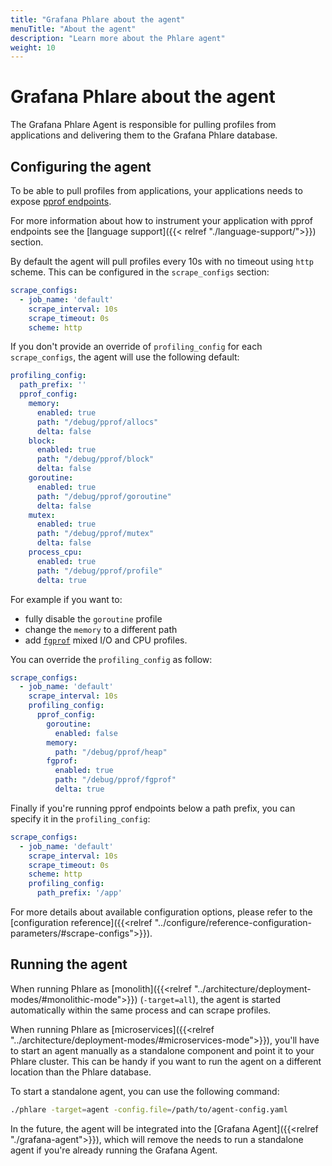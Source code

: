 ```yaml
---
title: "Grafana Phlare about the agent"
menuTitle: "About the agent"
description: "Learn more about the Phlare agent"
weight: 10
---
```


# Grafana Phlare about the agent

The Grafana Phlare Agent is responsible for pulling profiles from applications and delivering them
to the Grafana Phlare database.

## Configuring the agent

To be able to pull profiles from applications, your applications needs to expose [pprof endpoints](https://pkg.go.dev/net/http/pprof).

For more information about how to instrument your application with pprof endpoints see the [language support]({{< relref "./language-support/">}}) section.

By default the agent will pull profiles every 10s with no timeout using `http` scheme. This can be configured in the `scrape_configs` section:

```yaml
scrape_configs:
  - job_name: 'default'
    scrape_interval: 10s
    scrape_timeout: 0s
    scheme: http
```

If you don't provide an override of `profiling_config` for each `scrape_configs`, the agent will use the following default:

```yaml
profiling_config:
  path_prefix: ''
  pprof_config:
    memory:
      enabled: true
      path: "/debug/pprof/allocs"
      delta: false
    block:
      enabled: true
      path: "/debug/pprof/block"
      delta: false
    goroutine:
      enabled: true
      path: "/debug/pprof/goroutine"
      delta: false
    mutex:
      enabled: true
      path: "/debug/pprof/mutex"
      delta: false
    process_cpu:
      enabled: true
      path: "/debug/pprof/profile"
      delta: true
```

For example if you want to:

- fully disable the `goroutine` profile
- change the `memory` to a different path
- add [`fgprof`](https://github.com/felixge/fgprof) mixed I/O and CPU profiles.

You can override the `profiling_config` as follow:

```yaml
scrape_configs:
  - job_name: 'default'
    scrape_interval: 10s
    profiling_config:
      pprof_config:
        goroutine:
          enabled: false
        memory:
          path: "/debug/pprof/heap"
        fgprof:
          enabled: true
          path: "/debug/pprof/fgprof"
          delta: true
```

Finally if you're running pprof endpoints below a path prefix, you can specify it in the `profiling_config`:

```yaml
scrape_configs:
  - job_name: 'default'
    scrape_interval: 10s
    scrape_timeout: 0s
    scheme: http
    profiling_config:
      path_prefix: '/app'
```

For more details about available configuration options, please refer to the [configuration reference]({{<relref "../configure/reference-configuration-parameters/#scrape-configs">}}).

## Running the agent

When running Phlare as [monolith]({{<relref "../architecture/deployment-modes/#monolithic-mode">}}) (`-target=all`), the agent is started automatically within the same process and can scrape profiles.

When running Phlare as [microservices]({{<relref "../architecture/deployment-modes/#microservices-mode">}}), you'll have to start an agent manually as a standalone component and point it to your Phlare cluster.
This can be handy if you want to run the agent on a different location than the Phlare database.

To start a standalone agent, you can use the following command:

```bash
./phlare -target=agent -config.file=/path/to/agent-config.yaml
```

In the future, the agent will be integrated into the [Grafana Agent]({{<relref "./grafana-agent">}}), which will remove the needs to run a standalone agent if you're already running the Grafana Agent.
